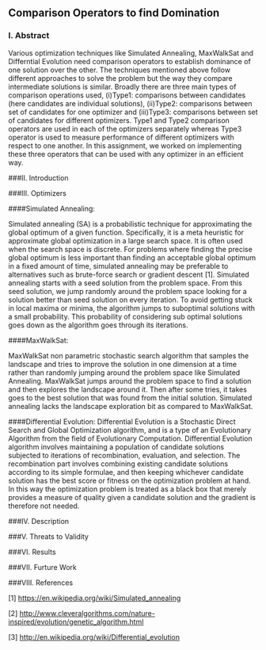 ## Comparison Operators to find Domination 
  
### I. Abstract
  
Various optimization techniques like Simulated Annealing, MaxWalkSat and Differntial Evolution need comparison operators to establish dominance of one solution over the other. The techniques mentioned above follow different approaches to solve the problem but the way they compare intermediate solutions is similar. Broadly there are three main types of comparison operations used, (i)Type1: comparisons between candidates (here candidates are individual solutions), (ii)Type2: comparisons between set of candidates for one optimizer and (iii)Type3: comparisons between set of candidates for different optimizers. Type1 and Type2 comparison operators are used in each of the optimizers separately whereas Type3 operator is used to measure performance of different optimizers with respect to one another. In this assignment, we worked on implementing these three operators that can be used with any optimizer in an efficient way.
  
###II. Introduction
  
  
  
###III. Optimizers
  
####Simulated Annealing:
  
Simulated annealing (SA) is a probabilistic technique for approximating the global optimum of a given function. Specifically, it is a meta heuristic for approximate global optimization in a large search space. It is often used when the search space is discrete. For problems where finding the precise global optimum is less important than finding an acceptable global optimum in a fixed amount of time, simulated annealing may be preferable to alternatives such as brute-force search or gradient descent [1]. Simulated annealing starts with a seed solution from the problem space. From this seed solution, we jump randomly around the problem space looking for a solution better than seed solution on every iteration. To avoid getting stuck in local maxima or minima, the algorithm jumps to suboptimal solutions with a small probability. This probability of considering sub optimal solutions goes down as the algorithm goes through its iterations.
  
####MaxWalkSat:
  
MaxWalkSat  non parametric stochastic search algorithm that samples the landscape and tries to improve the solution in one dimension at a time rather than randomly jumping around the problem space like Simulated Annealing. MaxWalkSat jumps around the problem space to find a solution and then explores the landscape around it. Then after some tries, it takes goes to the best solution that was found from the initial solution. Simulated annealing lacks the landscape exploration bit as compared to MaxWalkSat.
  
####Differential Evolution:
Differential Evolution is a Stochastic Direct Search and Global Optimization algorithm, and is a type of an Evolutionary Algorithm from the field of Evolutionary Computation. Differential Evolution algorithm involves maintaining a population of candidate solutions subjected to iterations of recombination, evaluation, and selection. The recombination part involves combining existing candidate solutions according to its simple formulae, and then keeping whichever candidate solution has the best score or fitness on the optimization problem at hand. In this way the optimization problem is treated as a black box that merely provides a measure of quality given a candidate solution and the gradient is therefore not needed.  
  
  
###IV. Description
  
###V. Threats to Validity
  
###VI. Results

###VII. Furture Work

###VIII. References
  
[1] https://en.wikipedia.org/wiki/Simulated_annealing

[2] http://www.cleveralgorithms.com/nature-inspired/evolution/genetic_algorithm.html

[3] http://en.wikipedia.org/wiki/Differential_evolution

